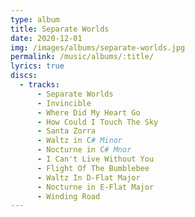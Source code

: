 ```yaml
---
type: album
title: Separate Worlds
date: 2020-12-01
img: /images/albums/separate-worlds.jpg
permalink: /music/albums/:title/
lyrics: true
discs:
  - tracks:
      - Separate Worlds
      - Invincible
      - Where Did My Heart Go
      - How Could I Touch The Sky
      - Santa Zorra
      - Waltz in C# Minor
      - Nocturne in C# Mnor
      - I Can't Live Without You
      - Flight Of The Bumblebee
      - Waltz In D-Flat Major
      - Nocturne in E-Flat Major
      - Winding Road
---
```

